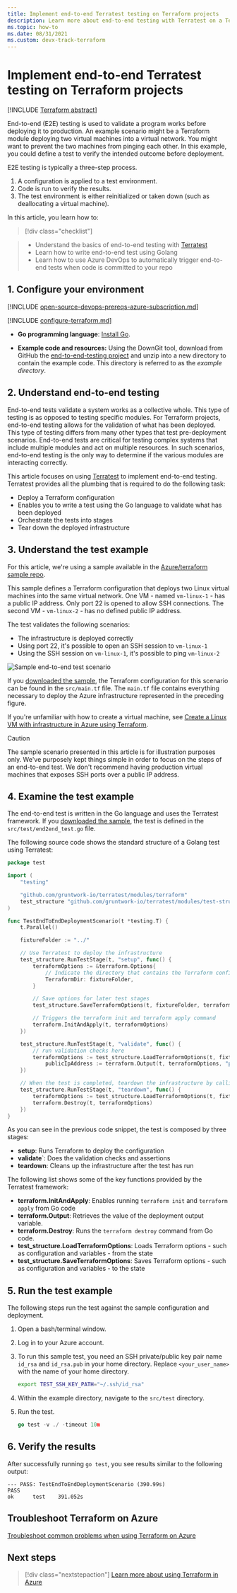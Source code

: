 ```yaml
---
title: Implement end-to-end Terratest testing on Terraform projects
description: Learn more about end-to-end testing with Terratest on a Terraform project.
ms.topic: how-to
ms.date: 08/31/2021
ms.custom: devx-track-terraform
---
```


# Implement end-to-end Terratest testing on Terraform projects

[!INCLUDE [Terraform abstract](./includes/abstract.md)]

End-to-end (E2E) testing is used to validate a program works before deploying it to production. An example scenario might be a Terraform module deploying two virtual machines into a virtual network. You might want to prevent the two machines from pinging each other. In this example, you could define a test to verify the intended outcome before deployment.

E2E testing is typically a three-step process.

1. A configuration is applied to a test environment.
1. Code is run to verify the results.
1. The test environment is either reinitialized or taken down (such as deallocating a virtual machine).

In this article, you learn how to:
> [!div class="checklist"]

> * Understand the basics of end-to-end testing with [Terratest](https://github.com/gruntwork-io/terratest)
> * Learn how to write end-to-end test using Golang
> * Learn how to use Azure DevOps to automatically trigger end-to-end tests when code is committed to your repo

## 1. Configure your environment

[!INCLUDE [open-source-devops-prereqs-azure-subscription.md](../includes/open-source-devops-prereqs-azure-subscription.md)]

[!INCLUDE [configure-terraform.md](includes/configure-terraform.md)]

- **Go programming language**: [Install Go](https://golang.org/dl/).

- **Example code and resources:** Using the DownGit tool, download from GitHub the [end-to-end-testing project](https://downgit.github.io/#/home?url=https://github.com/Azure/terraform/tree/master/samples/end-to-end-testing) and unzip into a new directory to contain the example code. This directory is referred to as the *example directory*.

## 2. Understand end-to-end testing

End-to-end tests validate a system works as a collective whole. This type of testing is as opposed to testing specific modules. For Terraform projects, end-to-end testing allows for the validation of what has been deployed. This type of testing differs from many other types that test pre-deployment scenarios. End-to-end tests are critical for testing complex systems that include multiple modules and act on multiple resources. In such scenarios, end-to-end testing is the only way to determine if the various modules are interacting correctly.

This article focuses on using [Terratest](https://github.com/gruntwork-io/terratest) to implement end-to-end testing. Terratest provides all the plumbing that is required to do the following task:

- Deploy a Terraform configuration
- Enables you to write a test using the Go language to validate what has been deployed
- Orchestrate the tests into stages
- Tear down the deployed infrastructure

## 3. Understand the test example

For this article, we're using a sample available in the [Azure/terraform sample repo](https://github.com/Azure/terraform/blob/master/samples/end-to-end-testing/README.md).

This sample defines a Terraform configuration that deploys two Linux virtual machines into the same virtual network. One VM - named `vm-linux-1` - has a public IP address. Only port 22 is opened to allow SSH connections. The second VM - `vm-linux-2` - has no defined public IP address.

The test validates the following scenarios:

- The infrastructure is deployed correctly
- Using port 22, it's possible to open an SSH session to `vm-linux-1`
- Using the SSH session on `vm-linux-1`, it's possible to ping `vm-linux-2`

![Sample end-to-end test scenario](media/best-practices-end-to-end-testing/scenario.png)

If you [downloaded the sample](#1-configure-your-environment), the Terraform configuration for this scenario can be found in the `src/main.tf` file. The `main.tf` file contains everything necessary to deploy the Azure infrastructure represented in the preceding figure.

If you're unfamiliar with how to create a virtual machine, see [Create a Linux VM with infrastructure in Azure using Terraform](/azure/virtual-machines/linux/quick-create-terraform).

> [!CAUTION]
> The sample scenario presented in this article is for illustration purposes only. We've purposely kept things simple in order to focus on the steps of an end-to-end test. We don't recommend having production virtual machines that exposes SSH ports over a public IP address.

## 4. Examine the test example

The end-to-end test is written in the Go language and uses the Terratest framework. If you [downloaded the sample](#1-configure-your-environment), the test is defined in the `src/test/end2end_test.go` file.

The following source code shows the standard structure of a Golang test using Terratest:

```Go
package test

import (
    "testing"

    "github.com/gruntwork-io/terratest/modules/terraform"
    test_structure "github.com/gruntwork-io/terratest/modules/test-structure"
)

func TestEndToEndDeploymentScenario(t *testing.T) {
    t.Parallel()

    fixtureFolder := "../"

    // Use Terratest to deploy the infrastructure
    test_structure.RunTestStage(t, "setup", func() {
        terraformOptions := &terraform.Options{
            // Indicate the directory that contains the Terraform configuration to deploy
            TerraformDir: fixtureFolder,
        }

        // Save options for later test stages
        test_structure.SaveTerraformOptions(t, fixtureFolder, terraformOptions)

        // Triggers the terraform init and terraform apply command
        terraform.InitAndApply(t, terraformOptions)
    })

    test_structure.RunTestStage(t, "validate", func() {
        // run validation checks here
        terraformOptions := test_structure.LoadTerraformOptions(t, fixtureFolder)
		    publicIpAddress := terraform.Output(t, terraformOptions, "public_ip_address")
    })

    // When the test is completed, teardown the infrastructure by calling terraform destroy
    test_structure.RunTestStage(t, "teardown", func() {
        terraformOptions := test_structure.LoadTerraformOptions(t, fixtureFolder)
        terraform.Destroy(t, terraformOptions)
    })
}
```

As you can see in the previous code snippet, the test is composed by three stages:

- **setup**: Runs Terraform to deploy the configuration
- **validate**`: Does the validation checks and assertions
- **teardown**: Cleans up the infrastructure after the test has run

The following list shows some of the key functions provided by the Terratest framework:

- **terraform.InitAndApply**: Enables running `terraform init` and `terraform apply` from Go code
- **terraform.Output**: Retrieves the value of the deployment output variable.
- **terraform.Destroy**: Runs the `terraform destroy` command from Go code.
- **test_structure.LoadTerraformOptions**: Loads Terraform options - such as configuration and variables - from the state
- **test_structure.SaveTerraformOptions**: Saves Terraform options - such as configuration and variables - to the state

## 5. Run the test example

The following steps run the test against the sample configuration and deployment.

1. Open a bash/terminal window.

1. Log in to your Azure account.

1. To run this sample test, you need an SSH private/public key pair name `id_rsa` and `id_rsa.pub` in your home directory. Replace `<your_user_name>` with the name of your home directory.

    ```bash
    export TEST_SSH_KEY_PATH="~/.ssh/id_rsa"
    ```
    
1. Within the example directory, navigate to the `src/test` directory.

1. Run the test.

    ```go
    go test -v ./ -timeout 10m
    ```

## 6. Verify the results

After successfully running `go test`, you see results similar to the following output:
    
```output
--- PASS: TestEndToEndDeploymentScenario (390.99s)
PASS
ok      test    391.052s
```
    
## Troubleshoot Terraform on Azure

[Troubleshoot common problems when using Terraform on Azure](troubleshoot.md)

## Next steps

> [!div class="nextstepaction"] 
> [Learn more about using Terraform in Azure](/azure/terraform)